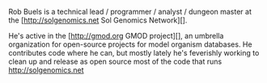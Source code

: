 Rob Buels is a technical lead / programmer / analyst / dungeon master at the [http://solgenomics.net Sol Genomics Network][].

He's active in the [http://gmod.org GMOD project][], an umbrella organization for open-source projects for model organism databases.  He contributes code where he can, but mostly lately he's feverishly working to clean up and release as open source most of the code that runs http://solgenomics.net
